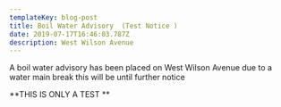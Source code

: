 ```yaml
---
templateKey: blog-post
title: Boil Water Advisory  (Test Notice )
date: 2019-07-17T16:46:03.787Z
description: West Wilson Avenue
---
```

A boil water advisory has been placed on West Wilson Avenue due to a water main break this will be until further notice 

**THIS IS ONLY A TEST **
